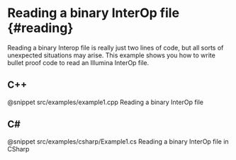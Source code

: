 Reading a binary InterOp file {#reading}
=============================

Reading a binary Interop file is really just two lines of code, but all sorts of unexpected situations may arise. This 
example shows you how to write bullet proof code to read an Illumina InterOp file.

C++
---

@snippet src/examples/example1.cpp Reading a binary InterOp file

C#
--

@snippet src/examples/csharp/Example1.cs Reading a binary InterOp file in CSharp